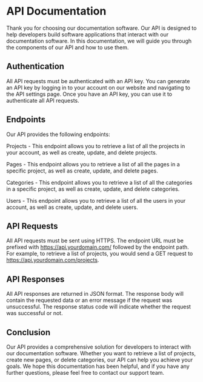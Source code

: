 # API Documentation

Thank you for choosing our documentation software. Our API is designed to help developers build software applications that interact with our documentation software. In this documentation, we will guide you through the components of our API and how to use them.

## Authentication

All API requests must be authenticated with an API key. You can generate an API key by logging in to your account on our website and navigating to the API settings page. Once you have an API key, you can use it to authenticate all API requests.

## Endpoints

Our API provides the following endpoints:

Projects - This endpoint allows you to retrieve a list of all the projects in your account, as well as create, update, and delete projects.

Pages - This endpoint allows you to retrieve a list of all the pages in a specific project, as well as create, update, and delete pages.

Categories - This endpoint allows you to retrieve a list of all the categories in a specific project, as well as create, update, and delete categories.

Users - This endpoint allows you to retrieve a list of all the users in your account, as well as create, update, and delete users.

## API Requests

All API requests must be sent using HTTPS. The endpoint URL must be prefixed with https://api.yourdomain.com/ followed by the endpoint path. For example, to retrieve a list of projects, you would send a GET request to https://api.yourdomain.com/projects.

## API Responses

All API responses are returned in JSON format. The response body will contain the requested data or an error message if the request was unsuccessful. The response status code will indicate whether the request was successful or not.

## Conclusion

Our API provides a comprehensive solution for developers to interact with our documentation software. Whether you want to retrieve a list of projects, create new pages, or delete categories, our API can help you achieve your goals. We hope this documentation has been helpful, and if you have any further questions, please feel free to contact our support team.

